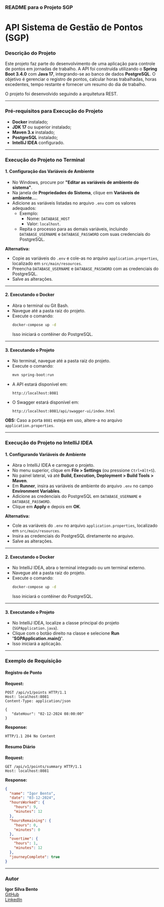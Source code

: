 ### **README para o Projeto SGP**

# **API Sistema de Gestão de Pontos (SGP)**

### **Descrição do Projeto**
Este projeto faz parte do desenvolvimento de uma aplicação para controle de pontos em jornadas de trabalho. A API foi construída utilizando o **Spring Boot 3.4.0** com **Java 17**, integrando-se ao banco de dados **PostgreSQL**. O objetivo é gerenciar o registro de pontos, calcular horas trabalhadas, horas excedentes, tempo restante e fornecer um resumo do dia de trabalho.

O projeto foi desenvolvido seguindo a arquitetura REST.

---

### **Pré-requisitos para Execução do Projeto**
- **Docker** instalado;
- **JDK 17** ou superior instalado;
- **Maven 3.x** instalado;
- **PostgreSQL** instalado;
- **IntelliJ IDEA** configurado.

---

### **Execução do Projeto no Terminal**

#### **1. Configuração das Variáveis de Ambiente**
- No Windows, procure por **"Editar as variáveis de ambiente do sistema"**.
- Na janela de **Propriedades do Sistema**, clique em **Variáveis de ambiente...**.
- Adicione as variáveis listadas no arquivo `.env` com os valores adequados:
    - Exemplo:
        - Nome: `DATABASE_HOST`
        - Valor: `localhost`.
    - Repita o processo para as demais variáveis, incluindo `DATABASE_USERNAME` e `DATABASE_PASSWORD` com suas credenciais do PostgreSQL.

**Alternativa:**
- Copie as variáveis do `.env` e cole-as no arquivo `application.properties`, localizado em `src/main/resources`.
- Preencha `DATABASE_USERNAME` e `DATABASE_PASSWORD` com as credenciais do PostgreSQL.
- Salve as alterações.

---

#### **2. Executando o Docker**
- Abra o terminal ou Git Bash.
- Navegue até a pasta raiz do projeto.
- Execute o comando:
  ```bash
  docker-compose up -d
  ```
  Isso iniciará o contêiner do PostgreSQL.

---

#### **3. Executando o Projeto**
- No terminal, navegue até a pasta raiz do projeto.
- Execute o comando:
  ```bash
  mvn spring-boot:run
  ```
- A API estará disponível em:
  ```
  http://localhost:8081
  ```
- O Swagger estará disponível em:
  ```
  http://localhost:8081/api/swagger-ui/index.html
  ```
**OBS:** Caso a porta `8081` esteja em uso, altere-a no arquivo `application.properties`.

---

### **Execução do Projeto no IntelliJ IDEA**

#### **1. Configurando Variáveis de Ambiente**
- Abra o IntelliJ IDEA e carregue o projeto.
- No menu superior, clique em **File > Settings** (ou pressione `Ctrl+Alt+S`).
- No painel lateral, vá até **Build, Execution, Deployment > Build Tools > Maven**.
- Em **Runner**, insira as variáveis de ambiente do arquivo `.env` no campo **Environment Variables**.
- Adicione as credenciais do PostgreSQL em `DATABASE_USERNAME` e `DATABASE_PASSWORD`.
- Clique em **Apply** e depois em **OK**.

**Alternativa:**
- Cole as variáveis do `.env` no arquivo `application.properties`, localizado em `src/main/resources`.
- Insira as credenciais do PostgreSQL diretamente no arquivo.
- Salve as alterações.

---

#### **2. Executando o Docker**
- No IntelliJ IDEA, abra o terminal integrado ou um terminal externo.
- Navegue até a pasta raiz do projeto.
- Execute o comando:
  ```bash
  docker-compose up -d
  ```
  Isso iniciará o contêiner do PostgreSQL.

---

#### **3. Executando o Projeto**
- No IntelliJ IDEA, localize a classe principal do projeto (`SGPApplication.java`).
- Clique com o botão direito na classe e selecione **Run 'SGPApplication.main()'**.
- Isso iniciará a aplicação.

---

### **Exemplo de Requisição**

#### **Registro de Ponto**
**Request:**
```http
POST /api/v1/points HTTP/1.1
Host: localhost:8081
Content-Type: application/json

{
   "dateHour": "02-12-2024 08:00:00"
}
```

**Response:**
```http
HTTP/1.1 204 No Content
```

#### **Resumo Diário**
**Request:**
```http
GET /api/v1/points/summary HTTP/1.1
Host: localhost:8081
```

**Response:**
```json
{
  "name": "Igor Bento",
  "date": "03-12-2024",
  "hoursWorked": {
    "hours": 9,
    "minutes": 12
  },
  "hoursRemaining": {
    "hours": 0,
    "minutes": 0
  },
  "overtime": {
    "hours": 1,
    "minutes": 12
  },
  "journeyComplete": true
}
```

---

### **Autor**
**Igor Silva Bento**  
[GitHub](https://github.com/Igorsb3000)  
[LinkedIn](https://www.linkedin.com/in/igor-silva-bento-7542004a/)